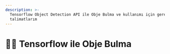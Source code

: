 ```yaml
---
description: >-
  Tensorflow Object Detection API ile Obje Bulma ve kullanımı için gerekli
  talimatlarım
---
```


# 🕵️‍♂️ Tensorflow ile Obje Bulma

